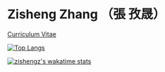

# Zisheng Zhang （張 孜晟）

[Curriculum Vitae](https://zishengz.github.io/cv_ZZ_2021.pdf)

[![Top Langs](https://github-readme-stats.vercel.app/api/top-langs/?username=zishengz&layout=compact)](https://github.com/anuraghazra/github-readme-stats)


[![zishengz's wakatime stats](https://github-readme-stats.vercel.app/api/wakatime?username=zishengz)](https://github.com/anuraghazra/github-readme-stats)

